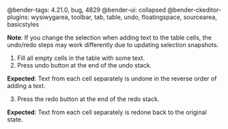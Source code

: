 @bender-tags: 4.21.0, bug, 4829
@bender-ui: collapsed
@bender-ckeditor-plugins: wysiwygarea, toolbar, tab, table, undo, floatingspace, sourcearea, basicstyles

**Note**: If you change the selection when adding text to the table cells, the undo/redo steps may work differently due to updating selection snapshots.

1. Fill all empty cells in the table with some text.
2. Press undo button at the end of the undo stack.

**Expected**: Text from each cell separately is undone in the reverse order of adding a text.

3. Press the redo button at the end of the redo stack.

**Expected**: Text from each cell separately is redone back to the original state.
